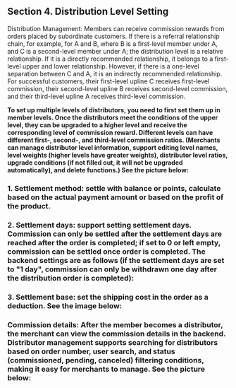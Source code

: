 ## Section 4. Distribution Level Setting

Distribution Management: Members can receive commission rewards from orders placed by subordinate customers. If there is a referral relationship chain, for example, for A and B, where B is a first-level member under A, and C is a second-level member under A; the distribution level is a relative relationship. If it is a directly recommended relationship, it belongs to a first-level upper and lower relationship. However, if there is a one-level separation between C and A, it is an indirectly recommended relationship. For successful customers, their first-level upline C receives first-level commission, their second-level upline B receives second-level commission, and their third-level upline A receives third-level commission.

**To set up multiple levels of distributors, you need to first set them up in member levels. Once the distributors meet the conditions of the upper level, they can be upgraded to a higher level and receive the corresponding level of commission reward. Different levels can have different first-, second-, and third-level commission ratios. (Merchants can manage distributor level information, support editing level names, level weights (higher levels have greater weights), distributor level ratios, upgrade conditions (if not filled out, it will not be upgraded automatically), and delete functions.) See the picture below:**

### **1. Settlement method: settle with balance or points, calculate based on the actual payment amount or based on the profit of the product.**

### **2. Settlement days: support setting settlement days. Commission can only be settled after the settlement days are reached after the order is completed; if set to 0 or left empty, commission can be settled once order is completed. The backend settings are as follows (if the settlement days are set to "1 day", commission can only be withdrawn one day after the distribution order is completed):**

### **3. Settlement base: set the shipping cost in the order as a deduction. See the image below:**

### **Commission details: After the member becomes a distributor, the merchant can view the commission details in the backend. Distributor management supports searching for distributors based on order number, user search, and status (commissioned, pending, canceled) filtering conditions, making it easy for merchants to manage. See the picture below:**